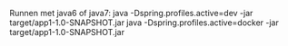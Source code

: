 Runnen met java6 of java7:
java -Dspring.profiles.active=dev -jar target/app1-1.0-SNAPSHOT.jar
java -Dspring.profiles.active=docker -jar target/app1-1.0-SNAPSHOT.jar